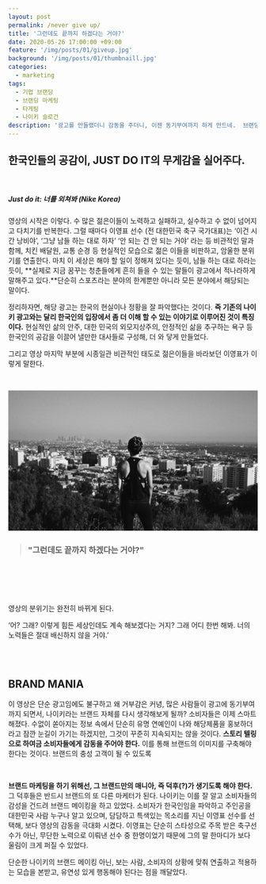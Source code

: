 ```yaml
---
layout: post
permalink: /never give up/
title: '그런데도 끝까지 하겠다는 거야?'
date: 2020-05-26 17:00:00 +09:00
feature: '/img/posts/01/giveup.jpg'
background: '/img/posts/01/thumbnaill.jpg'
categories:
  - marketing
tags:
  - 기업 브랜딩
  - 브랜딩 마케팅
  - 타게팅
  - 나이키 슬로건
description: '광고를 만들랬더니 감동을 주더니, 이젠 동기부여까지 하게 만드네.  브랜딩 마케팅은 이렇게.'
---
```


## 한국인들의 공감이,  JUST DO IT의 무게감을 실어주다.

<br>

##### Just do it: 너를 외쳐봐 (Nike Korea)

영상의 시작은 이렇다. 수 많은 젊은이들이 노력하고 실패하고, 실수하고 수 없이 넘어지고 다치기를 반복한다. 그럴 때마다 이영표 선수 (전 대한민국 축구 국가대표)는  ‘이건 시간 낭비야’,  ‘그냥 남들 하는 대로 하자’ ‘안 되는 건 안 되는 거야’ 라는 등 비관적인 말과 함께, 치킨 배달원, 교통 순경 등 현실적인 모습으로 젊은 이들을 비판하고, 암울한 분위기를 연출한다. 마치 이 세상은 해야 할 일이 정해져 있다는 듯이, 남들 하는 대로 하라는 듯이, **실제로 지금 꿈꾸는 청춘들에게 흔히 들을 수 있는 말들이 광고에서 적나라하게 말해주고 있다.**단순히 스포츠라는 분야의 한계뿐만 아니라 모든 분야에서 해당되는 말이다.



정리하자면, 해당 광고는 한국의 현실이나 정황을 잘 파악했다는 것이다. **즉 기존의 나이키 광고와는 달리 한국인의 입장에서 좀 더 이해 할 수 있는 이야기로 이루어진 것이 특징이다.** 현실적인 삶의 안주, 대한 민국의 외모지상주의, 안정적인 삶을 추구하는 욕구 등 한국인의 공감을 이끌어 낼만한 대사들로 구성해, 더 와 닿게 만들었다.



그리고 영상 마지막 부분에 시종일관 비관적인 태도로 젊은이들을 바라보던 이영표가 이렇게 말한다.

<br>

![그림1](/img/posts/01/letsgo.jpg)





> ### "그런데도 끝까지 하겠다는 거야?"



<br><br>

<br>

영상의 분위기는 완전히 바뀌게 된다.

‘어? 그래? 이렇게 힘든 세상인데도 계속 해보겠다는 거지? 그래 어디 한번 해봐. 너의 노력들은 절대 배신하지 않을 거야.’

<br>

<br>

## BRAND MANIA

이 영상은 단순 광고임에도 불구하고 왜 거부감은 커녕, 많은 사람들이 광고에 동기부여까지 되면서, 나이키라는 브랜드 자체를 다시 생각해보게 될까? 소비자들은 이제 스마트해졌다. 수없이 쏟아지는 정보 속에서 단순히 유명 연예인이 나와 해당제품을 홍보하더라고 잠깐 눈길이 가기는 하겠지만, 그것이 꾸준히 지속되지는 않을 것이다. **스토리 텔링으로 하여금 소비자들에게 감동을 주어야 한다.** 이를 통해 브랜드의 이미지를 구축해야 한다는 것이다. 브랜드의 충성 고객이 될 수 있도록

<br>

**브랜드 마케팅을 하기 위해선, 그 브랜드만의 매니아, 즉 덕후(?)가 생기도록 해야 한다.** 그 덕후들은 반드시 브랜드의 또 다른 마케터가 된다. 나이키는 이를 잘 알고 소비자들의 감성을 건드려 브랜드 메이킹을 하고 있었다. 소비자가 한국인임을 파악하고 주인공을 대한민국 사람 누구나 알고 있으며, 담담하고 특색있는 목소리를 지닌 이영표 선수를 선택해, 보다 영상의 감동을 극대화 시켰다. 이영표는 단순히 스타성으로 주목 받은 축구선수가 아닌, 무단한 노력으로 이뤄낸 선수 중 한명이었기 때문에 그의 말 한마디가 보다 울림이 크게 퍼질 수 있었다.



단순한 나이키의 브랜드 메이킹 아닌, 보는 사람, 소비자의 상황에 맞춰 연출하고 적용하는 모습을 본받고, 유연성 있게 행동해야 된다는 점을 깨달았다.
